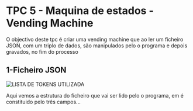 # TPC 5 - Maquina de estados -Vending Machine

O objectivo deste tpc é criar uma vending machine que ao ler um ficheiro JSON, com um triplo de dados, são manipulados pelo o programa e depois gravados, no fim do processo


## 1-Ficheiro JSON

![LISTA DE TOKENS UTILIZADA](https://github.com/rubCoder/PL2025-A93625/blob/main/img/tpc5-014.png)

Aqui vemos a estrutura do ficheiro que vai ser lido pelo o programa, em é constituido pelo três campos...
